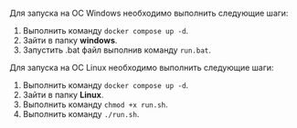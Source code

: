 Для запуска на ОС Windows необходимо выполнить следующие шаги:
1. Выполнить команду `docker compose up -d`.
2. Зайти в папку **windows**.
3. Запустить .bat файл выполнив команду `run.bat`.

Для запуска на ОС Linux необходимо выполнить следующие шаги:
1. Выполнить команду `docker compose up -d`.
2. Зайти в папку **Linux**.
3. Выполнить команду `chmod +x run.sh`.
4. Выполнить команду `./run.sh`.